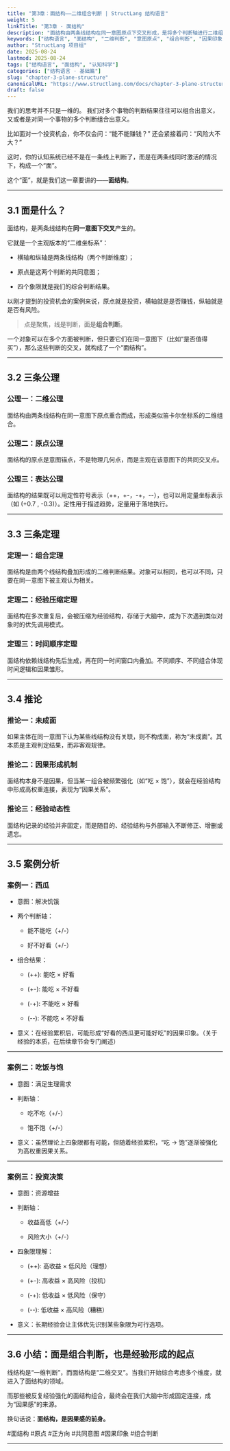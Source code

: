 ```yaml
---
title: "第3章：面结构——二维组合判断 | StructLang 结构语言"
weight: 5
linkTitle: "第3章 · 面结构"
description: "面结构由两条线结构在同一意图原点下交叉形成，是将多个判断轴进行二维组合的机制。它揭示了因果感从重复的组合经验中如何形成。"
keywords: ["结构语言", "面结构", "二维判断", "意图原点", "组合判断", "因果印象", "认知模型"]
author: "StructLang 项目组"
date: 2025-08-24
lastmod: 2025-08-24
tags: ["结构语言", "面结构", "认知科学"]
categories: ["结构语言 · 基础篇"]
slug: "chapter-3-plane-structure"
canonicalURL: "https://www.structlang.com/docs/chapter-3-plane-structure"
draft: false
---
```


我们的思考并不只是一维的。 我们对多个事物的判断结果往往可以组合出意义，又或者是对同一个事物的多个判断组合出意义。

比如面对一个投资机会，你不仅会问：“能不能赚钱？” 还会紧接着问：“风险大不大？”

这时，你的认知系统已经不是在一条线上判断了，而是在两条线同时激活的情况下，构成一个“面”。

这个“面”，就是我们这一章要讲的——**面结构**。

---

## 3.1 面是什么？

面结构，是两条线结构在**同一意图下交叉**产生的。

它就是一个主观版本的“二维坐标系”：

- 横轴和纵轴是两条线结构（两个判断维度）；
    
- 原点是这两个判断的共同意图；
    
- 四个象限就是我们的综合判断结果。
    
以刚才提到的投资机会的案例来说，原点就是投资，横轴就是是否赚钱，纵轴就是是否有风险。

> 点是聚焦，线是判断，面是**组合判断**。

一个对象可以在多个方面被判断，但只要它们在同一意图下（比如“是否值得买”），那么这些判断的交叉，就构成了一个“面结构”。

---

## 3.2 三条公理

### 公理一：二维公理

面结构由两条线结构在同一意图下原点重合而成，形成类似笛卡尔坐标系的二维组合。

### 公理二：原点公理

面结构的原点是意图锚点，不是物理几何点，而是主观在该意图下的共同交叉点。

### 公理三：表达公理

面结构的结果既可以用定性符号表示（++，+-，-+，--），也可以用定量坐标表示（如 (+0.7 , -0.3)）。定性用于描述趋势，定量用于落地执行。

---

## 3.3 三条定理

### 定理一：组合定理

面结构是由两个线结构叠加形成的二维判断结果。对象可以相同，也可以不同，只要在同一意图下被主观认为相关。

### 定理二：经验压缩定理

面结构在多次重复后，会被压缩为经验结构，存储于大脑中，成为下次遇到类似对象时的优先调用模式。

### 定理三：时间顺序定理

面结构依赖线结构先后生成，再在同一时间窗口内叠加。不同顺序、不同组合体现时间逻辑和因果雏形。

---

## 3.4 推论

### 推论一：未成面

如果主体在同一意图下认为某些线结构没有关联，则不构成面，称为“未成面”。其本质是主观判定结果，而非客观规律。

### 推论二：因果形成机制

面结构本身不是因果，但当某一组合被频繁强化（如“吃 × 饱”），就会在经验结构中形成高权重连接，表现为“因果关系”。

### 推论三：经验动态性

面结构记录的经验并非固定，而是随目的、经验结构与外部输入不断修正、增删或遗忘。

---

## 3.5 案例分析

### 案例一：西瓜

- 意图：解决饥饿
    
- 两个判断轴：
    
    - 能不能吃（+/-）
        
    - 好不好看（+/-）
        
- 组合结果：
    
    - (++): 能吃 × 好看
        
    - (+-): 能吃 × 不好看
        
    - (-+): 不能吃 × 好看
        
    - (--): 不能吃 × 不好看
        
- 意义：在经验累积后，可能形成“好看的西瓜更可能好吃”的因果印象。（关于经验的本质，在后续章节会专门阐述）
    

---

### 案例二：吃饭与饱

- 意图：满足生理需求
    
- 判断轴：
    
    - 吃不吃（+/-）
        
    - 饱不饱（+/-）
        
- 意义：虽然理论上四象限都有可能，但随着经验累积，“吃 → 饱”逐渐被强化为高权重因果关系。
    

---

### 案例三：投资决策

- 意图：资源增益
    
- 判断轴：
    
    - 收益高低（+/-）
        
    - 风险大小（+/-）
        
- 四象限理解：
    
    - (++): 高收益 × 低风险（理想）
        
    - (+-): 高收益 × 高风险（投机）
        
    - (-+): 低收益 × 低风险（保守）
        
    - (--): 低收益 × 高风险（糟糕）
        
- 意义：长期经验会让主体优先识别某些象限为可行选项。
    

---

## 3.6 小结：面是组合判断，也是经验形成的起点

线结构是“一维判断”，而面结构是“二维交叉”。当我们开始综合考虑多个维度，就进入了面结构的领域。

而那些被反复经验强化的面结构组合，最终会在我们大脑中形成固定连接，成为“因果感”的来源。

换句话说：**面结构，是因果感的前身。**

#面结构 #原点 #正方向 #共同意图 #因果印象  #组合判断

---
